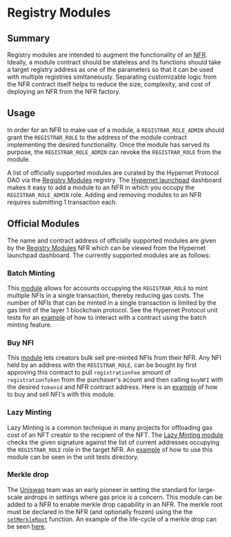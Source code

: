 # Registry Modules

## Summary 

Registry modules are intended to augment the functionality of an [NFR](/packages/contracts/contracts/identity/README.md#summary). Ideally, 
a module contract should be stateless and its functions should take a target registry address as one of the parameters so that it can 
be used with multiple registries simltaneously. Separating customizable logic from the NFR contract itself helps to reduce 
the size, complexity, and cost of deploying an NFR from the NFR factory. 

## Usage

In order for an NFR to make use of a module, a `REGISTRAR_ROLE_ADMIN` should grant the `REGISTRAR_ROLE` to the address 
of the module contract implementing the desired functionality. Once the module has served its purpose, the 
`REGISTRAR_ROLE_ADMIN` can revoke the `REGISTRAR_ROLE` from the module. 

A list of officially supported modules are curated by the Hypernet Protocol DAO via the 
[Registry Modules](/packages/contracts/contracts/identity/README.md#registry-modules) registry. The 
[Hypernet launchpad](https://rinkeby.launchpad.hypernet.foundation/registries) dashboard makes it easy to add a module to an NFR in which 
you occupy the `REGISTRAR_ROLE_ADMIN` role. Adding and removing modules to an NFR requires submitting 1 transaction each. 

## Official Modules

The name and contract address of officially supported modules are given by the 
[Registry Modules](https://rinkeby.launchpad.hypernet.foundation/registries/Registry%20Modules/entries) NFR which can be viewed from the 
Hypernet launchpad dashboard. The currently supported modules are as follows:

### Batch Minting

This [module](/packages/contracts/contracts/modules/BatchModule.sol) allows for accounts occupying the `REGISTRAR_ROLE` to mint multiple 
NFIs in a single transaction, thereby reducing gas costs. The number of NFIs that can be minted in a single transaction is limited by the 
gas limit of the layer 1 blockchain protocol. See the Hypernet Protocol unit tests for an 
[example](/packages/contracts/test/upgradeable-registry-enumerable-test.js#L438) of how to interact with a contract using the batch minting 
feature. 

### Buy NFI

This [module](/packages/contracts/contracts/modules/BuyModule.sol) lets creators bulk sell pre-minted NFIs from their NFR. Any NFI held by an 
address with the `REGISTRAR_ROLE`, can be bought by first approving this contract to pull `registrationFee` amount of `registrationToken` from 
the purchaser's acount and then calling `buyNFI` with the desired `tokenid` and NFR contract address. Here is an
[example](/packages/contracts/test/upgradeable-registry-enumerable-test.js#L493) of how to buy and sell NFI's with this module. 

### Lazy Minting

Lazy Minting is a common technique in many projects for offloading gas cost of an NFT creator to the recipient of the NFT. The 
[Lazy Minting module](/packages/contracts/contracts/modules/LazyMintModule.sol) checks the given signature against the list of current addresses
occupying the `REGISTRAR_ROLE` role in the target NFR. An [example](/packages/contracts/test/upgradeable-registry-enumerable-test.js#L563) of how 
to use this module can be seen in the unit tests directory. 

### Merkle drop

The [Uniswap](https://github.com/Uniswap/merkle-distributor) team was an early pioneer in setting the standard for large-scale airdrops in settings 
where gas price is a concern. This module can be added to a NFR to enable merkle drop capability in an NFR. The merkle root must be declared in the NFR 
(and optionally frozen) using the the [`setMerkleRoot`](/packages/contracts/contracts/identity/NonFungibleRegistryEnumerableUpgradeable.sol#L175) function. 
An example of the life-cycle of a merkle drop can be seen [here](/packages/contracts/test/upgradeable-registry-enumerable-test.js#L663). 